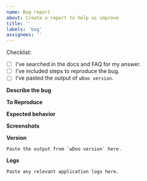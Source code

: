```yaml
---
name: Bug report
about: Create a report to help us improve
title: ''
labels: 'bug'
assignees: ''
---
```



Checklist:

* [ ] I've searched in the docs and FAQ for my answer.
* [ ] I've included steps to reproduce the bug.
* [ ] I've pasted the output of `wDoo version`.

**Describe the bug**

<!-- A clear and concise description of what the bug is. -->

**To Reproduce**

<!-- A list of the steps required to reproduce the issue. Best of all, give us the URL to a repository that exhibits this issue. -->

**Expected behavior**

<!-- A clear and concise description of what you expected to happen. -->

**Screenshots**

<!-- If applicable, add screenshots to help explain your problem. -->

**Version**

```shell
Paste the output from `wDoo version` here.
```

**Logs**

```
Paste any relevant application logs here.
```